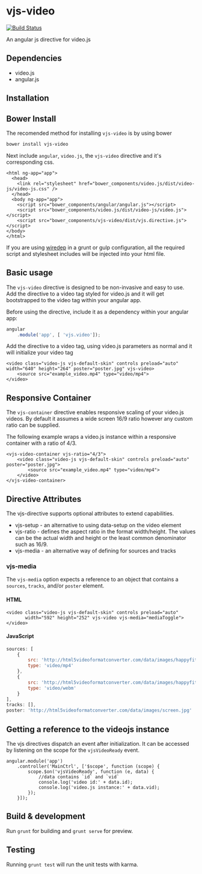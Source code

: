 # vjs-video

[![Build Status](https://travis-ci.org/LonnyGomes/vjs-video.svg)](https://travis-ci.org/LonnyGomes/vjs-video)

An angular js directive for video.js


## Dependencies

* video.js
* angular.js

## Installation

## Bower Install

The recomended method for installing `vjs-video` is by using bower

```bash
bower install vjs-video
```

Next include `angular`, `video.js`, the `vjs-video` directive and it's corresponding css.

```
<html ng-app="app">
  <head>
    <link rel="stylesheet" href="bower_components/video.js/dist/video-js/video-js.css" />
  </head>
  <body ng-app="app">
    <script src="bower_components/angular/angular.js"></script>
    <script src="bower_components/video.js/dist/video-js/video.js"></script>
    <script src="bower_components/vjs-video/dist/vjs.directive.js"></script>
</body>
</html>
```

If you are using [wiredep](https://github.com/stephenplusplus/grunt-wiredep) in a grunt or gulp configuration, all the required script and stylesheet includes will be injected into your html file.


## Basic usage

The `vjs-video` directive is designed to be non-invasive and easy to use. Add the directive to a video tag styled for video.js and it will  get bootstrapped to the video tag within your angular app.


Before using the directive, include it as a dependency within your angular app:

```javascript
angular
    .module('app', [ 'vjs.video']);

```

Add the directive to a video tag, using video.js parameters as normal and it will initialize your video tag

```
<video class="video-js vjs-default-skin" controls preload="auto" width="640" height="264" poster="poster.jpg" vjs-video>
    <source src="example_video.mp4" type="video/mp4">
</video>
```

## Responsive Container

The `vjs-container` directive enables responsive scaling of your video.js videos. By default it assumes a wide screen 16/9 ratio however any custom ratio can be supplied.

The following example wraps a video.js instance within a responsive container with a ratio of 4/3.

```
<vjs-video-container vjs-ratio="4/3">
    <video class="video-js vjs-default-skin" controls preload="auto" poster="poster.jpg">
        <source src="example_video.mp4" type="video/mp4">
    </video>
</vjs-video-container>
```
## Directive Attributes

The vjs-directive supports optional attributes to extend capabilities.

* vjs-setup - an alternative to using data-setup on the video element
* vjs-ratio - defines the aspect ratio in the format width/height. The values can be the actual width and height or the least common denominator such as 16/9.
* vjs-media - an alternative way of defining for sources and tracks

### vjs-media

The `vjs-media` option expects a reference to an object that contains a `sources`, `tracks`, and/or `poster` element.

#### HTML

```
<video class="video-js vjs-default-skin" controls preload="auto"
       width="592" height="252" vjs-video vjs-media="mediaToggle">
</video>
```
#### JavaScript
```JavaScript
sources: [
    {
        src: 'http://html5videoformatconverter.com/data/images/happyfit2.mp4',
        type: 'video/mp4'
    },
    {
        src: 'http://html5videoformatconverter.com/data/images/happyfit2.webm',
        type: 'video/webm'
    }
],
tracks: [],
poster: 'http://html5videoformatconverter.com/data/images/screen.jpg'
```

## Getting a reference to the videojs instance

The vjs directives dispatch an event after initialization. It can be accessed by listening on the scope for the `vjsVideoReady` event.

```
angular.module('app')
    .controller('MainCtrl', ['$scope', function (scope) {
        scope.$on('vjsVideoReady', function (e, data) {
            //data contains `id` and `vid`
            console.log('video id:' + data.id);
            console.log('video.js instance:' + data.vid);
        });
    }]);
```

## Build & development

Run `grunt` for building and `grunt serve` for preview.

## Testing

Running `grunt test` will run the unit tests with karma.
